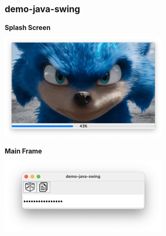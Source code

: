 # demo-java-swing

## Splash Screen
![Splash Screen](resources/SplashScreen.png)

## Main Frame
![Main Frame](resources/MainFrame.png)

